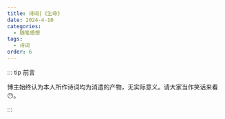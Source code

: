 ```yaml
---
title: 诗词|《生命》
date: 2024-4-10
categories: 
  - 随笔感想
tags: 
  - 诗词
order: 6
---
```


::: tip 前言

 博主始终认为本人所作诗词均为消遣的产物，无实际意义。请大家当作笑话来看😶。

:::

<script setup> 
    import poem from '../../.vitepress/components/poem.vue' 
</script>
<poem t="《生命》" :p="['不再纠结落日或黄昏','夕阳灰烬 晚光烧云','人影在树荫中斑驳 夏日残尽','没有人再为冷寂疲命','如果存在是为了消亡','那么生命的意义在于过程','我深知再湛绿的枝桠 也会枯黄','再年轻的罪恶 也会衰亡','庆幸生命还未湮灭','我还可以写诗，生活和歌唱']"/>




